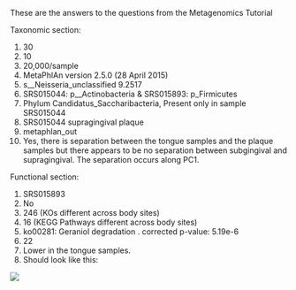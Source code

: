 These are the answers to the questions from the Metagenomics Tutorial

Taxonomic section:

1. 30
2. 10
3. 20,000/sample
4. MetaPhlAn version 2.5.0 (28 April 2015)
5. s__Neisseria_unclassified	9.2517
6. SRS015044: p__Actinobacteria & SRS015893: p_Firmicutes
7. Phylum Candidatus_Saccharibacteria, Present only in sample SRS015044
8. SRS015044 supragingival plaque
9. metaphlan_out
10. Yes, there is separation between the tongue samples and the plaque samples but there appears to be no separation between subgingival and supragingival. The separation occurs along PC1.

  
Functional section:

1. SRS015893
2. No
3. 246 (KOs different across body sites)
4. 16 (KEGG Pathways different across body sites)
5. ko00281: Geraniol degradation . corrected p-value: 5.19e-6
6. 22
7. Lower in the tongue samples.
8. Should look like this:

![](https://www.dropbox.com/s/1f6hd9fse1i68oj/STAMP_pathways.png?raw=1)

